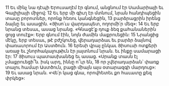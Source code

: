 11 Եւ մինչ նա դէպի Երուսաղէմ էր գնում, անցնում էր Սամարիայի եւ Գալիլիայի միջով: 12 Եւ երբ մի գիւղ էր մտնում, նրան հանդիպեցին տասը բորոտներ, որոնք հեռու կանգնեցին, 13 բարձրացրին իրենց ձայնը եւ ասացին. «Յիսո՛ւս վարդապետ, ողորմի՛ր մեզ»: 14 Եւ երբ նրանց տեսաւ, ասաց նրանց. «Գնացէ՛ք դուք ձեզ քահանաներին ցոյց տուէք»: Երբ գնում էին, նոյն ժամին մաքրուեցին: 15 Նրանցից մէկը, երբ տեսաւ, թէ բժշկուեց, վերադարձաւ եւ բարձր ձայնով փառաւորում էր Աստծուն. 16 երեսի վրայ ընկաւ Յիսուսի ոտքերի առաջ եւ շնորհակալութիւն էր յայտնում նրան. եւ ինքը սամարացի էր: 17 Յիսուս պատասխանեց եւ ասաց. «Սրանք տասն էլ չմաքրուեցի՞ն. իսկ արդ, իննը ո՞ւր են, 18 որ չվերադարձան՝ փառք տալու համար Աստծուն, բացի միայն այս օտարազգի մարդուց»: 19 Եւ ասաց նրան. «Վե՛ր կաց գնա, որովհետեւ քո հաւատը քեզ փրկեց»:
